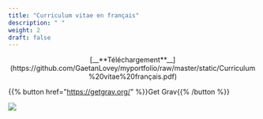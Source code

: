 ```yaml
---
title: "Curriculum vitae en français"
description: " "
weight: 2
draft: false
---
```

<center>[__**Téléchargement**__](https://github.com/GaetanLovey/myportfolio/raw/master/static/Curriculum%20vitae%20français.pdf)</center>


{{% button href="https://getgrav.org/" %}}Get Grav{{% /button %}}

![](/cv.png)
